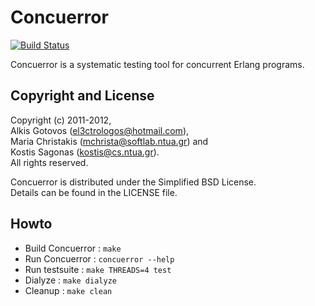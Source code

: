 Concuerror
==========

[![Build Status](https://travis-ci.org/parapluu/Concuerror.svg?branch=master)](https://travis-ci.org/parapluu/Concuerror)

Concuerror is a systematic testing tool for concurrent Erlang programs.

Copyright and License
----------------------
Copyright (c) 2011-2012,    
Alkis Gotovos (<el3ctrologos@hotmail.com>),    
Maria Christakis (<mchrista@softlab.ntua.gr>) and    
Kostis Sagonas (<kostis@cs.ntua.gr>).    
All rights reserved.

Concuerror is distributed under the Simplified BSD License.    
Details can be found in the LICENSE file.

Howto
------

* Build Concuerror   : `make`
* Run Concuerror     : `concuerror --help`
* Run testsuite      : `make THREADS=4 test`
* Dialyze            : `make dialyze`
* Cleanup            : `make clean`
